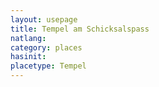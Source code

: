 ```yaml
---
layout: usepage
title: Tempel am Schicksalspass
natlang:
category: places
hasinit:
placetype: Tempel
---
```

